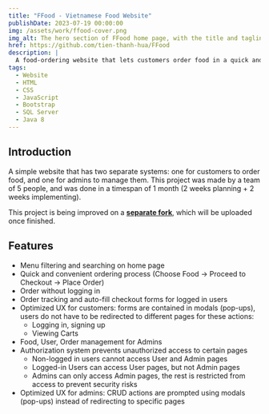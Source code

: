 ```yaml
---
title: "FFood - Vietnamese Food Website"
publishDate: 2023-07-19 00:00:00
img: /assets/work/ffood-cover.png
img_alt: The hero section of FFood home page, with the title and tagline on the left and the image on the right 
href: https://github.com/tien-thanh-hua/FFood
description: |
  A food-ordering website that lets customers order food in a quick and convenient way.
tags:
  - Website
  - HTML
  - CSS
  - JavaScript
  - Bootstrap
  - SQL Server
  - Java 8
---
```


## Introduction
A simple website that has two separate systems: one for customers to order food, and one for admins to manage them. This project was made by a team of 5 people, and was done in a timespan of 1 month (2 weeks planning + 2 weeks implementing).

This project is being improved on a [**separate fork**](https://github.com/khengyun/FFood-shop), which will be uploaded once finished.

## Features
- Menu filtering and searching on home page
- Quick and convenient ordering process (Choose Food -> Proceed to Checkout -> Place Order)
- Order without logging in
- Order tracking and auto-fill checkout forms for logged in users
- Optimized UX for customers: forms are contained in modals (pop-ups), users do not have to be redirected to different pages for these actions:
	-	Logging in, signing up
	-	Viewing Carts
-	Food, User, Order management for Admins
-	Authorization system prevents unauthorized access to certain pages
	-	Non-logged in users cannot access User and Admin pages
	-	Logged-in Users can access User pages, but not Admin pages
	-	Admins can only access Admin pages, the rest is restricted from access to prevent security risks
-	Optimized UX for admins: CRUD actions are prompted using modals (pop-ups) instead of redirecting to specific pages